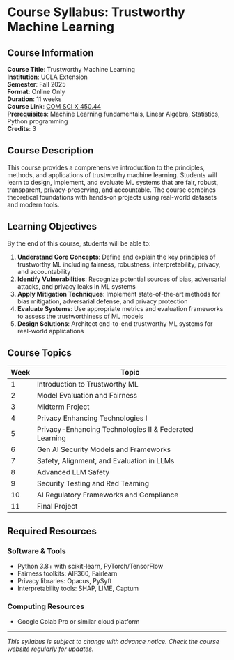 # Course Syllabus: Trustworthy Machine Learning

## Course Information

**Course Title**: Trustworthy Machine Learning  
**Institution**: UCLA Extension  
**Semester**: Fall 2025  
**Format**: Online Only  
**Duration**: 11 weeks  
**Course Link**: [COM SCI X 450.44](https://www.uclaextension.edu/computer-science/machine-learning-ai/course/trustworthy-machine-learning-com-sci-x-45044#:~:text=This%20course%20provides%20a%20comprehensive,theoretical%20understanding%20and%20practical%20implementation%E2%80%A6)  
**Prerequisites**: Machine Learning fundamentals, Linear Algebra, Statistics, Python programming  
**Credits**: 3  

## Course Description

This course provides a comprehensive introduction to the principles, methods, and applications of trustworthy machine learning. Students will learn to design, implement, and evaluate ML systems that are fair, robust, transparent, privacy-preserving, and accountable. The course combines theoretical foundations with hands-on projects using real-world datasets and modern tools.

## Learning Objectives

By the end of this course, students will be able to:

1. **Understand Core Concepts**: Define and explain the key principles of trustworthy ML including fairness, robustness, interpretability, privacy, and accountability
2. **Identify Vulnerabilities**: Recognize potential sources of bias, adversarial attacks, and privacy leaks in ML systems
3. **Apply Mitigation Techniques**: Implement state-of-the-art methods for bias mitigation, adversarial defense, and privacy protection
4. **Evaluate Systems**: Use appropriate metrics and evaluation frameworks to assess the trustworthiness of ML models
5. **Design Solutions**: Architect end-to-end trustworthy ML systems for real-world applications

## Course Topics

| Week | Topic |
|------|-------|
| 1 | Introduction to Trustworthy ML |
| 2 | Model Evaluation and Fairness |
| 3 | Midterm Project |
| 4 | Privacy Enhancing Technologies I |
| 5 | Privacy-Enhancing Technologies II & Federated Learning |
| 6 | Gen AI Security Models and Frameworks |
| 7 | Safety, Alignment, and Evaluation in LLMs |
| 8 | Advanced LLM Safety |
| 9 | Security Testing and Red Teaming |
| 10 | AI Regulatory Frameworks and Compliance |
| 11 | Final Project |


## Required Resources

### Software & Tools
- Python 3.8+ with scikit-learn, PyTorch/TensorFlow
- Fairness toolkits: AIF360, Fairlearn
- Privacy libraries: Opacus, PySyft
- Interpretability tools: SHAP, LIME, Captum

### Computing Resources
- Google Colab Pro or similar cloud platform


---

*This syllabus is subject to change with advance notice. Check the course website regularly for updates.*